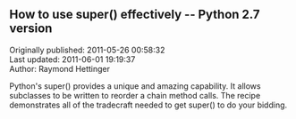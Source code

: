 ## How to use super() effectively -- Python 2.7 version  
Originally published: 2011-05-26 00:58:32  
Last updated: 2011-06-01 19:19:37  
Author: Raymond Hettinger  
  
Python's super() provides a unique and amazing capability. It allows subclasses to be written to reorder a chain method calls. The recipe demonstrates all of the tradecraft needed to get super() to do your bidding.